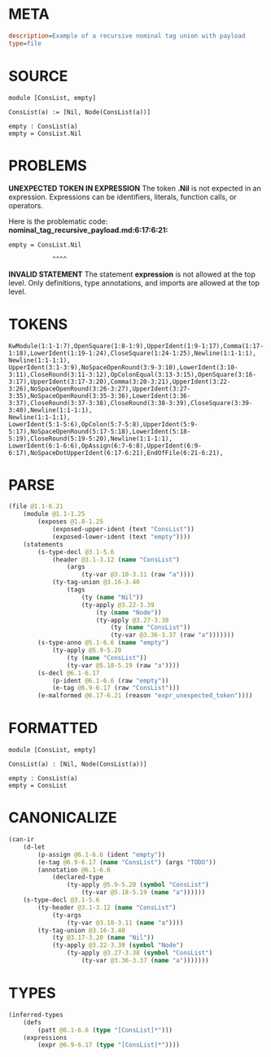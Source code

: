 # META
~~~ini
description=Example of a recursive nominal tag union with payload
type=file
~~~
# SOURCE
~~~roc
module [ConsList, empty]

ConsList(a) := [Nil, Node(ConsList(a))]

empty : ConsList(a)
empty = ConsList.Nil
~~~
# PROBLEMS
**UNEXPECTED TOKEN IN EXPRESSION**
The token **.Nil** is not expected in an expression.
Expressions can be identifiers, literals, function calls, or operators.

Here is the problematic code:
**nominal_tag_recursive_payload.md:6:17:6:21:**
```roc
empty = ConsList.Nil
```
                ^^^^


**INVALID STATEMENT**
The statement **expression** is not allowed at the top level.
Only definitions, type annotations, and imports are allowed at the top level.

# TOKENS
~~~zig
KwModule(1:1-1:7),OpenSquare(1:8-1:9),UpperIdent(1:9-1:17),Comma(1:17-1:18),LowerIdent(1:19-1:24),CloseSquare(1:24-1:25),Newline(1:1-1:1),
Newline(1:1-1:1),
UpperIdent(3:1-3:9),NoSpaceOpenRound(3:9-3:10),LowerIdent(3:10-3:11),CloseRound(3:11-3:12),OpColonEqual(3:13-3:15),OpenSquare(3:16-3:17),UpperIdent(3:17-3:20),Comma(3:20-3:21),UpperIdent(3:22-3:26),NoSpaceOpenRound(3:26-3:27),UpperIdent(3:27-3:35),NoSpaceOpenRound(3:35-3:36),LowerIdent(3:36-3:37),CloseRound(3:37-3:38),CloseRound(3:38-3:39),CloseSquare(3:39-3:40),Newline(1:1-1:1),
Newline(1:1-1:1),
LowerIdent(5:1-5:6),OpColon(5:7-5:8),UpperIdent(5:9-5:17),NoSpaceOpenRound(5:17-5:18),LowerIdent(5:18-5:19),CloseRound(5:19-5:20),Newline(1:1-1:1),
LowerIdent(6:1-6:6),OpAssign(6:7-6:8),UpperIdent(6:9-6:17),NoSpaceDotUpperIdent(6:17-6:21),EndOfFile(6:21-6:21),
~~~
# PARSE
~~~clojure
(file @1.1-6.21
	(module @1.1-1.25
		(exposes @1.8-1.25
			(exposed-upper-ident (text "ConsList"))
			(exposed-lower-ident (text "empty"))))
	(statements
		(s-type-decl @3.1-5.6
			(header @3.1-3.12 (name "ConsList")
				(args
					(ty-var @3.10-3.11 (raw "a"))))
			(ty-tag-union @3.16-3.40
				(tags
					(ty (name "Nil"))
					(ty-apply @3.22-3.39
						(ty (name "Node"))
						(ty-apply @3.27-3.38
							(ty (name "ConsList"))
							(ty-var @3.36-3.37 (raw "a")))))))
		(s-type-anno @5.1-6.6 (name "empty")
			(ty-apply @5.9-5.20
				(ty (name "ConsList"))
				(ty-var @5.18-5.19 (raw "a"))))
		(s-decl @6.1-6.17
			(p-ident @6.1-6.6 (raw "empty"))
			(e-tag @6.9-6.17 (raw "ConsList")))
		(e-malformed @6.17-6.21 (reason "expr_unexpected_token"))))
~~~
# FORMATTED
~~~roc
module [ConsList, empty]

ConsList(a) : [Nil, Node(ConsList(a))]

empty : ConsList(a)
empty = ConsList
~~~
# CANONICALIZE
~~~clojure
(can-ir
	(d-let
		(p-assign @6.1-6.6 (ident "empty"))
		(e-tag @6.9-6.17 (name "ConsList") (args "TODO"))
		(annotation @6.1-6.6
			(declared-type
				(ty-apply @5.9-5.20 (symbol "ConsList")
					(ty-var @5.18-5.19 (name "a"))))))
	(s-type-decl @3.1-5.6
		(ty-header @3.1-3.12 (name "ConsList")
			(ty-args
				(ty-var @3.10-3.11 (name "a"))))
		(ty-tag-union @3.16-3.40
			(ty @3.17-3.20 (name "Nil"))
			(ty-apply @3.22-3.39 (symbol "Node")
				(ty-apply @3.27-3.38 (symbol "ConsList")
					(ty-var @3.36-3.37 (name "a")))))))
~~~
# TYPES
~~~clojure
(inferred-types
	(defs
		(patt @6.1-6.6 (type "[ConsList]*")))
	(expressions
		(expr @6.9-6.17 (type "[ConsList]*"))))
~~~
